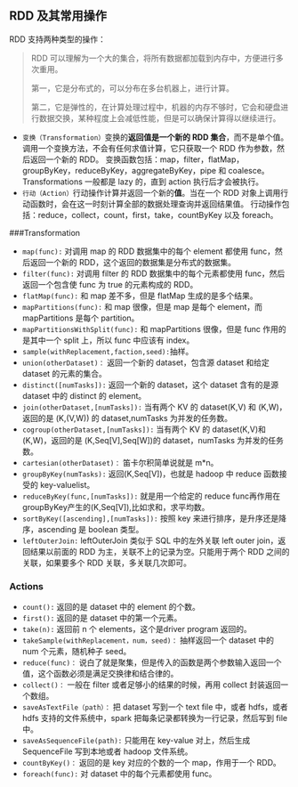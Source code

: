 ## RDD 及其常用操作

RDD 支持两种类型的操作：

> RDD 可以理解为一个大的集合，将所有数据都加载到内存中，方便进行多次重用。
>
> 第一，它是分布式的，可以分布在多台机器上，进行计算。
>
> 第二，它是弹性的，在计算处理过程中，机器的内存不够时，它会和硬盘进行数据交换，某种程度上会减低性能，但是可以确保计算得以继续进行。

- `变换（Transformation）`变换的**返回值是一个新的 RDD 集合**，而不是单个值。调用一个变换方法，不会有任何求值计算，它只获取一个 RDD 作为参数，然后返回一个新的 RDD。 变换函数包括：map，filter，flatMap，groupByKey，reduceByKey，aggregateByKey，pipe 和 coalesce。Transformations 一般都是 lazy 的，直到 action 执行后才会被执行。
- `行动（Action）`行动操作计算并返回一个新的**值**。当在一个 RDD 对象上调用行动函数时，会在这一时刻计算全部的数据处理查询并返回结果值。 行动操作包括：reduce，collect，count，first，take，countByKey 以及 foreach。

###Transformation

- `map(func):` 对调用 map 的 RDD 数据集中的每个 element 都使用 func，然后返回一个新的 RDD，这个返回的数据集是分布式的数据集。
- `filter(func):` 对调用 filter 的 RDD 数据集中的每个元素都使用 func，然后返回一个包含使 func 为 true 的元素构成的 RDD。
- `flatMap(func):` 和 map 差不多，但是 flatMap 生成的是多个结果。
- `mapPartitions(func):` 和 map 很像，但是 map 是每个 element，而 mapPartitions 是每个 partition。
- `mapPartitionsWithSplit(func):` 和 mapPartitions 很像，但是 func 作用的是其中一个 split 上，所以 func 中应该有 index。
- `sample(withReplacement,faction,seed):`抽样。
- `union(otherDataset)：` 返回一个新的 dataset，包含源 dataset 和给定 dataset 的元素的集合。
- `distinct([numTasks]):` 返回一个新的 dataset，这个 dataset 含有的是源 dataset 中的 distinct 的 element。
- `join(otherDataset,[numTasks]):` 当有两个 KV 的 dataset(K,V) 和 (K,W)，返回的是 (K,(V,W)) 的 dataset,numTasks 为并发的任务数。
- `cogroup(otherDataset,[numTasks]):` 当有两个 KV 的 dataset(K,V)和(K,W)，返回的是 (K,Seq[V],Seq[W])的 dataset，numTasks 为并发的任务数。
- `cartesian(otherDataset)：` 笛卡尔积简单说就是 m*n。
- `groupByKey(numTasks):` 返回(K,Seq[V])，也就是 hadoop 中 reduce 函数接受的 key-valuelist。
- `reduceByKey(func,[numTasks]):` 就是用一个给定的 reduce func再作用在groupByKey产生的(K,Seq[V]),比如求和，求平均数。
- `sortByKey([ascending],[numTasks]):` 按照 key 来进行排序，是升序还是降序，ascending 是 boolean 类型。
- `leftOuterJoin:` leftOuterJoin 类似于 SQL 中的左外关联 left outer join，返回结果以前面的 RDD 为主，关联不上的记录为空。只能用于两个 RDD 之间的关联，如果要多个 RDD 关联，多关联几次即可。

### Actions

- `count():` 返回的是 dataset 中的 element 的个数。
- `first():` 返回的是 dataset 中的第一个元素。
- `take(n):` 返回前 n 个 elements，这个是driver program 返回的。
- `takeSample(withReplacement，num，seed)：` 抽样返回一个 dataset 中的 num 个元素，随机种子 seed。
- `reduce(func)：` 说白了就是聚集，但是传入的函数是两个参数输入返回一个值，这个函数必须是满足交换律和结合律的。
- `collect()：` 一般在 filter 或者足够小的结果的时候，再用 collect 封装返回一个数组。
- `saveAsTextFile（path）：` 把 dataset 写到一个 text file 中，或者 hdfs，或者 hdfs 支持的文件系统中，spark 把每条记录都转换为一行记录，然后写到 file 中。
- `saveAsSequenceFile(path):` 只能用在 key-value 对上，然后生成 SequenceFile 写到本地或者 hadoop 文件系统。
- `countByKey()：` 返回的是 key 对应的个数的一个 map，作用于一个 RDD。
- `foreach(func):` 对 dataset 中的每个元素都使用 func。

